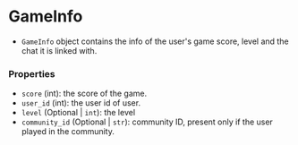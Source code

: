 # GameInfo
- `GameInfo` object contains the info of the user's game score, level and the chat it is linked with.

### Properties
- `score` (int): the score of the game.
- `user_id` (int): the user id of user.
- `level` (Optional | `int`): the level
- `community_id` (Optional | `str`): community ID, present only if the user played in the community.